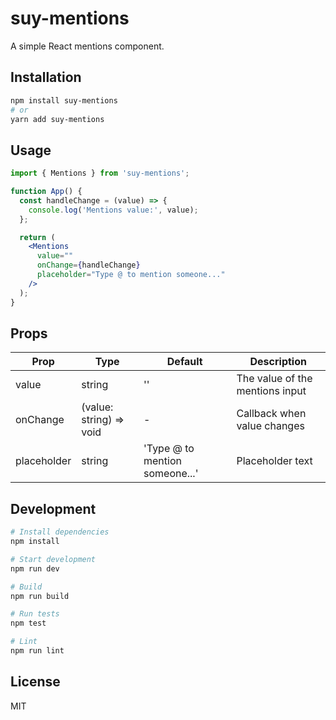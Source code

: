 # suy-mentions

A simple React mentions component.

## Installation

```bash
npm install suy-mentions
# or
yarn add suy-mentions
```

## Usage

```jsx
import { Mentions } from 'suy-mentions';

function App() {
  const handleChange = (value) => {
    console.log('Mentions value:', value);
  };

  return (
    <Mentions
      value=""
      onChange={handleChange}
      placeholder="Type @ to mention someone..."
    />
  );
}
```

## Props

| Prop | Type | Default | Description |
|------|------|---------|-------------|
| value | string | '' | The value of the mentions input |
| onChange | (value: string) => void | - | Callback when value changes |
| placeholder | string | 'Type @ to mention someone...' | Placeholder text |

## Development

```bash
# Install dependencies
npm install

# Start development
npm run dev

# Build
npm run build

# Run tests
npm test

# Lint
npm run lint
```

## License

MIT
